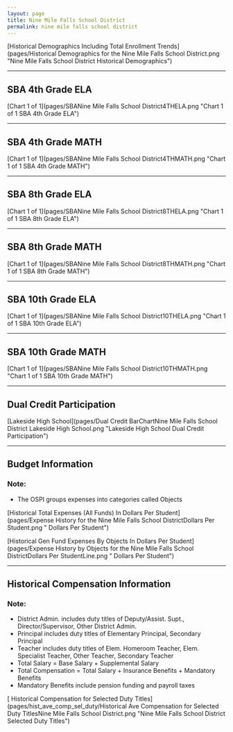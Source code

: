 ```yaml
---
layout: page
title: Nine Mile Falls School District
permalink: nine mile falls school district
---
```



[Historical Demographics Including Total Enrollment Trends](pages/Historical Demographics for the Nine Mile Falls School District.png "Nine Mile Falls School District Historical Demographics")

___

## SBA 4th Grade ELA

[Chart 1 of 1](pages/SBANine Mile Falls School District4THELA.png "Chart 1 of 1 SBA 4th Grade ELA")


___

## SBA 4th Grade MATH

[Chart 1 of 1](pages/SBANine Mile Falls School District4THMATH.png "Chart 1 of 1 SBA 4th Grade MATH")


___

## SBA 8th Grade ELA

[Chart 1 of 1](pages/SBANine Mile Falls School District8THELA.png "Chart 1 of 1 SBA 8th Grade ELA")


___

## SBA 8th Grade MATH

[Chart 1 of 1](pages/SBANine Mile Falls School District8THMATH.png "Chart 1 of 1 SBA 8th Grade MATH")


___

## SBA 10th Grade ELA

[Chart 1 of 1](pages/SBANine Mile Falls School District10THELA.png "Chart 1 of 1 SBA 10th Grade ELA")


___

## SBA 10th Grade MATH

[Chart 1 of 1](pages/SBANine Mile Falls School District10THMATH.png "Chart 1 of 1 SBA 10th Grade MATH")


___

## Dual Credit Participation

[Lakeside High School](pages/Dual Credit BarChartNine Mile Falls School District Lakeside High School.png "Lakeside High School Dual Credit Participation")


___

## Budget Information
### Note:
- The OSPI groups expenses into categories called Objects

[Historical Total Expenses (All Funds) In Dollars Per Student](pages/Expense History for the Nine Mile Falls School DistrictDollars Per Student.png " Dollars Per Student")

[Historical Gen Fund Expenses By Objects In Dollars Per Student](pages/Expense History by Objects for the Nine Mile Falls School DistrictDollars Per StudentLine.png " Dollars Per Student")


___

## Historical Compensation Information
### Note:
- District Admin. includes duty titles of Deputy/Assist. Supt., Director/Supervisor, Other District Admin.
- Principal includes duty titles of Elementary Principal, Secondary Principal
- Teacher includes duty titles of Elem. Homeroom Teacher, Elem. Specialist Teacher, Other Teacher, Secondary Teacher
- Total Salary = Base Salary + Supplemental Salary
- Total Compensation = Total Salary + Insurance Benefits + Mandatory Benefits
- Mandatory Benefits include pension funding and payroll taxes

[ Historical Compensation for Selected Duty Titles](pages/hist_ave_comp_sel_duty/Historical Ave Compensation for Selected Duty TitlesNine Mile Falls School District.png "Nine Mile Falls School District Selected Duty Titles")

